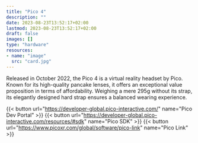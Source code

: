 ```yaml
---
title: "Pico 4"
description: ""
date: 2023-08-23T13:52:17+02:00
lastmod: 2023-08-23T13:52:17+02:00
draft: false
images: []
type: "hardware"
resources:
- name: "image"
  src: "card.jpg"
---
```

Released in October 2022, the Pico 4 is a virtual reality headset by Pico. Known for its high-quality pancake lenses, it offers an exceptional value proposition in terms of affordability. Weighing a mere 295g without its strap, its elegantly designed hard strap ensures a balanced wearing experience.

{{< button url="https://developer-global.pico-interactive.com/" name="Pico Dev Portal" >}}
{{< button url="https://developer-global.pico-interactive.com/resources/#sdk" name="Pico SDK" >}}
{{< button url="https://www.picoxr.com/global/software/pico-link" name="Pico Link" >}}